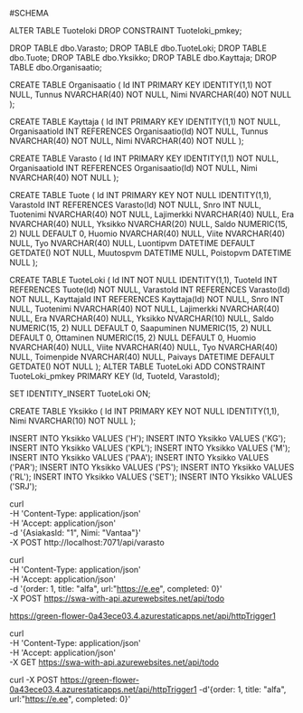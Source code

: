 #SCHEMA

ALTER TABLE Tuoteloki DROP CONSTRAINT Tuoteloki_pmkey;

DROP TABLE dbo.Varasto;
DROP TABLE dbo.TuoteLoki;
DROP TABLE dbo.Tuote;
DROP TABLE dbo.Yksikko;
DROP TABLE dbo.Kayttaja;
DROP TABLE dbo.Organisaatio;

CREATE TABLE Organisaatio (
  Id INT PRIMARY KEY IDENTITY(1,1) NOT NULL,
  Tunnus NVARCHAR(40) NOT NULL,
  Nimi NVARCHAR(40) NOT NULL
);

CREATE TABLE Kayttaja (
  Id INT PRIMARY KEY IDENTITY(1,1) NOT NULL,
  OrganisaatioId INT REFERENCES Organisaatio(Id) NOT NULL,
  Tunnus NVARCHAR(40) NOT NULL,
  Nimi NVARCHAR(40) NOT NULL
);

CREATE TABLE Varasto (
  Id INT PRIMARY KEY IDENTITY(1,1) NOT NULL,
  OrganisaatioId INT REFERENCES Organisaatio(Id) NOT NULL,
  Nimi NVARCHAR(40) NOT NULL
);

CREATE TABLE Tuote (
  Id INT PRIMARY KEY NOT NULL IDENTITY(1,1),
  VarastoId INT REFERENCES Varasto(Id) NOT NULL,
  Snro INT NULL,
  Tuotenimi NVARCHAR(40) NOT NULL,
  Lajimerkki NVARCHAR(40) NULL,
  Era NVARCHAR(40) NULL,
  Yksikko NVARCHAR(20) NULL,
  Saldo NUMERIC(15, 2) NULL DEFAULT 0,
  Huomio NVARCHAR(40) NULL,
  Viite NVARCHAR(40) NULL,
  Tyo NVARCHAR(40) NULL,
  Luontipvm DATETIME DEFAULT GETDATE() NOT NULL,
  Muutospvm DATETIME NULL,
  Poistopvm DATETIME NULL 
);

CREATE TABLE TuoteLoki (
  Id INT NOT NULL IDENTITY(1,1),
  TuoteId INT REFERENCES Tuote(Id) NOT NULL,
  VarastoId INT REFERENCES Varasto(Id) NOT NULL,
  KayttajaId INT REFERENCES Kayttaja(Id) NOT NULL,
  Snro INT NULL,
  Tuotenimi NVARCHAR(40) NOT NULL,
  Lajimerkki NVARCHAR(40) NULL,
  Era NVARCHAR(40) NULL,
  Yksikko NVARCHAR(10) NULL,
  Saldo NUMERIC(15, 2) NULL DEFAULT 0,
  Saapuminen NUMERIC(15, 2) NULL DEFAULT 0,
  Ottaminen NUMERIC(15, 2) NULL DEFAULT 0,
  Huomio NVARCHAR(40) NULL,
  Viite NVARCHAR(40) NULL,
  Tyo NVARCHAR(40) NULL,
  Toimenpide NVARCHAR(40) NULL,
  Paivays DATETIME DEFAULT GETDATE() NOT NULL
);
ALTER TABLE TuoteLoki
ADD CONSTRAINT TuoteLoki_pmkey
PRIMARY KEY (Id, TuoteId, VarastoId);

SET IDENTITY_INSERT TuoteLoki ON;

CREATE TABLE Yksikko (
  Id INT PRIMARY KEY NOT NULL IDENTITY(1,1),
  Nimi NVARCHAR(10) NOT NULL
);

INSERT INTO Yksikko VALUES ('H');
INSERT INTO Yksikko VALUES ('KG');
INSERT INTO Yksikko VALUES ('KPL');
INSERT INTO Yksikko VALUES ('M');
INSERT INTO Yksikko VALUES ('PAA');
INSERT INTO Yksikko VALUES ('PAR');
INSERT INTO Yksikko VALUES ('PS');
INSERT INTO Yksikko VALUES ('RL');
INSERT INTO Yksikko VALUES ('SET');
INSERT INTO Yksikko VALUES ('SRJ');


curl \
 -H 'Content-Type: application/json' \
 -H 'Accept: application/json' \
 -d '{AsiakasId: "1", Nimi: "Vantaa"}' \
 -X POST http://localhost:7071/api/varasto


curl \
 -H 'Content-Type: application/json' \
 -H 'Accept: application/json' \
 -d '{order: 1, title: "alfa", url:"https://e.ee", completed: 0}' \
 -X POST  https://swa-with-api.azurewebsites.net/api/todo
 
  https://green-flower-0a43ece03.4.azurestaticapps.net/api/httpTrigger1


  curl \
 -H 'Content-Type: application/json' \
 -H 'Accept: application/json' \
 -X GET  https://swa-with-api.azurewebsites.net/api/todo


 curl -X POST  https://green-flower-0a43ece03.4.azurestaticapps.net/api/httpTrigger1 -d'{order: 1, title: "alfa", url:"https://e.ee", completed: 0}'